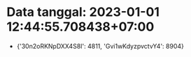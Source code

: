 # Data tanggal: 2023-01-01 12:44:55.708438+07:00

* {'30n2oRKNpDXX4S8I': 4811, 'Gvi1wKdyzpvctvY4': 8904}
